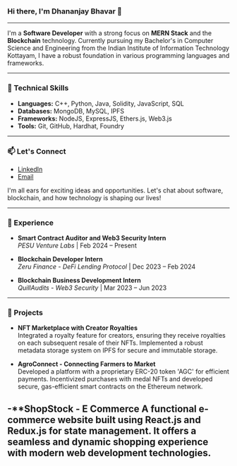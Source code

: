 ### Hi there, I'm Dhananjay Bhavar 👋
---

I'm a **Software Developer** with a strong focus on **MERN Stack** and the **Blockchain** technology. Currently pursuing my Bachelor's in Computer Science and Engineering from the Indian Institute of Information Technology Kottayam, I have a robust foundation in various programming languages and frameworks.

---

### 🔧 Technical Skills
- **Languages:** C++, Python, Java, Solidity, JavaScript, SQL
- **Databases:** MongoDB, MySQL, IPFS
- **Frameworks:** NodeJS, ExpressJS, Ethers.js, Web3.js
- **Tools:** Git, GitHub, Hardhat, Foundry

---

### 📫 Let's Connect
- [LinkedIn](https://www.linkedin.com/in/dhananjay-bhavar/)
- [Email](mailto:bhavardhananjay3@gmail.com)
  
I'm all ears for exciting ideas and opportunities. Let's chat about software, blockchain, and how technology is shaping our lives!

---
### 💼 Experience

- **Smart Contract Auditor and Web3 Security Intern**  
  *PESU Venture Labs* | Feb 2024 – Present  

- **Blockchain Developer Intern**  
  *Zeru Finance - DeFi Lending Protocol* | Dec 2023 – Feb 2024  

- **Blockchain Business Development Intern**  
  *QuillAudits - Web3 Security* | Mar 2023 – Jun 2023  
---

### 🚀 Projects

- **NFT Marketplace with Creator Royalties**  
  Integrated a royalty feature for creators, ensuring they receive royalties on each subsequent resale of their NFTs. Implemented a robust metadata storage system on IPFS for secure and immutable storage.

- **AgroConnect - Connecting Farmers to Market**  
  Developed a platform with a proprietary ERC-20 token 'AGC' for efficient payments. Incentivized purchases with medal NFTs and developed secure, gas-efficient smart contracts on the Ethereum network.

-**ShopStock - E Commerce
A functional e-commerce website built using React.js and Redux.js for state management. It offers a seamless and dynamic shopping experience with modern web development technologies.
---


